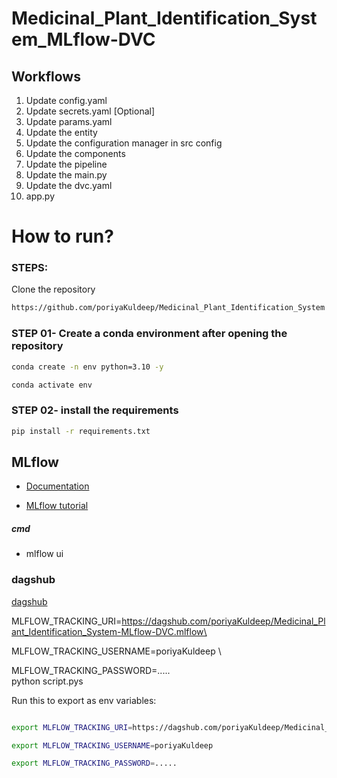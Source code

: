 # Medicinal_Plant_Identification_System_MLflow-DVC


## Workflows

1. Update config.yaml
2. Update secrets.yaml [Optional]
3. Update params.yaml
4. Update the entity
5. Update the configuration manager in src config
6. Update the components
7. Update the pipeline 
8. Update the main.py
9. Update the dvc.yaml
10. app.py

# How to run?
### STEPS:

Clone the repository

```bash
https://github.com/poriyaKuldeep/Medicinal_Plant_Identification_System
```
### STEP 01- Create a conda environment after opening the repository

```bash
conda create -n env python=3.10 -y
```

```bash
conda activate env
```


### STEP 02- install the requirements
```bash
pip install -r requirements.txt
```

## MLflow

- [Documentation](https://mlflow.org/docs/latest/index.html)

- [MLflow tutorial](https://youtu.be/qdcHHrsXA48?si=bD5vDS60akNphkem)

##### cmd
- mlflow ui

### dagshub
[dagshub](https://dagshub.com/)

MLFLOW_TRACKING_URI=https://dagshub.com/poriyaKuldeep/Medicinal_Plant_Identification_System-MLflow-DVC.mlflow\

MLFLOW_TRACKING_USERNAME=poriyaKuldeep \

MLFLOW_TRACKING_PASSWORD=..... \
python script.pys

Run this to export as env variables:

```bash

export MLFLOW_TRACKING_URI=https://dagshub.com/poriyaKuldeep/Medicinal_Plant_Identification_System-MLflow-DVC.mlflow

export MLFLOW_TRACKING_USERNAME=poriyaKuldeep 

export MLFLOW_TRACKING_PASSWORD=.....

```